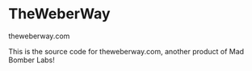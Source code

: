 # TheWeberWay
theweberway.com


This is the source code for theweberway.com, another product of Mad Bomber Labs!
